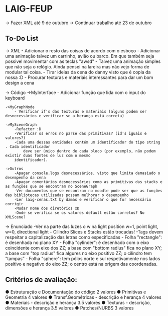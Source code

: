 # LAIG-FEUP

-> Fazer XML até 9 de outubro
-> Continuar trabalho até 23 de outubro

## To-Do List
-> XML
	- Adicionar o resto das coisas de acordo com o esboço
	- Adicionar uma animação talvez um carrinho, avião ou barco. Em que também seja possivel movimentar com as teclas "awsd"
	- Talvez uma animação simples que não seja o relógio. Ainda pensei na lareira mas não vejo forma de modular tal coisa.
	- Tirar ideias da cena do danny visto que é copia da nossa :D
	- Procurar texturas e materiais interessantes para dar um bom design a cena

-> Código
	->MyInterface
		- Adicionar função que lida com o input do keyboard
	
	->MyGraphNode
		- Verificar if's das texturas e materiais (alguns podem ser desnecessários e verificar se a herança está correta)
		
	->MySceneGraph
		-Refactor :D
		-Verificar os erros no parse das primitivas? (id's iguais e valores?)
		-Cada uma dessas entidades contém um identificador do tipo string . Cada identificador
			deve ser único dentro de cada bloco (por exemplo, não podem existir duas fontes de luz com o mesmo
		identificador).

	->Outros
		-Apagar console.logs desnecessários, visto que limita demasiado o desempenho da cena
		-Apagar comentários desnecessários como as primitivas das stacks e as funções que se encontram no SceneGraph
		-Ver documentos que se encontram no moodle pode ser que as funções das bibliotecas utilizadas possam melhorar o desempenho
		-Ler laig-cenas.txt by damas e verificar o que for necessário corrigir
		-Mudar nome dos diretórios xD
		-Onde se verifica se os valores default estão corretos? No XMLScene?
		
-> Enunciado
	-Ver na parte das luzes o w na light position w=1, point light, w=0, directional light
	- Cilindro Slices e Stacks estão trocadas! 
	-Tags devem respeitar a capitalização das letras como especificadas
	- Folha "rectangle": é desenhada no plano XY
	- Folha "cylinder": é desenhado com o eixo coincidente com eixo dos ZZ; a base com "bottom radius" fica
	no plano XY; a base com "top radius" fica algures no eixo positivo ZZ; o cilindro tem “tampas”
	- Folha "sphere": tem pólos norte e sul respetivamente nos lados positivo e negativo do eixo ZZ; o centro
	está na origem das coordenadas.
		
		
## Critérios de avaliação:
● Estruturação e Documentação do código 2 valores
● Primitivas e Geometria 4 valores
● Transf.Geométricas - descrição e herança 4 valores
● Materiais - descrição e herança 3.5 valores
● Texturas - descrição, dimensões e herança 3.5 valores
● Patches/NURBS 3 valores